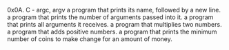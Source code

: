 0x0A. C - argc, argv
a program that prints its name, followed by a new line.
a program that prints the number of arguments passed into it.
a program that prints all arguments it receives.
a program that multiplies two numbers.
a program that adds positive numbers.
a program that prints the minimum number of coins to make change for an amount of money.
